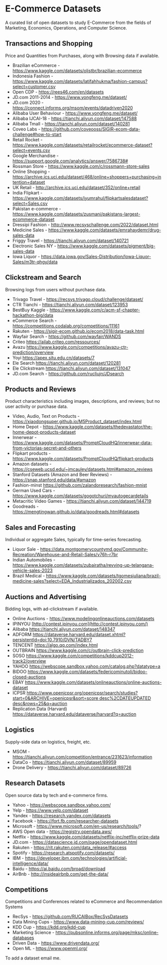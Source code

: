 # E-Commerce Datasets
A curated list of open datasets to study E-Commerce from the fields of Marketing, Economics, Operations, and Computer Science. 

## Transactions and Shopping
Price and Quantities from Purchases, along with Browsing data if available. 

- Brazilian eCommerce - https://www.kaggle.com/datasets/olistbr/brazilian-ecommerce
- Indonesia Fashion - https://www.kaggle.com/datasets/latifahhukma/fashion-campus?select=customer.csv
- Open CDP - https://rees46.com/en/datasets
- JD.com 2011-2014 - https://www.yongfeng.me/dataset/
- JD.com 2020 - https://connect.informs.org/msom/events/datadriven2020
- Alibaba User Behaviour - https://www.yongfeng.me/dataset/
- Alibaba IJCAI-18 - https://tianchi.aliyun.com/dataset/147588
- Alibaba Tmall - https://tianchi.aliyun.com/dataset/140281
- Coveo Labs - https://github.com/coveooss/SIGIR-ecom-data-challenge#how-to-start
- Retail Rocket - https://www.kaggle.com/datasets/retailrocket/ecommerce-dataset?select=events.csv
- Google Merchandise - https://support.google.com/analytics/answer/7586738#
- Rossman Store - https://www.kaggle.com/c/rossmann-store-sales
- Online Shopping - https://archive.ics.uci.edu/dataset/468/online+shoppers+purchasing+intention+dataset
- UK Retail - http://archive.ics.uci.edu/dataset/352/online+retail
- India Flipkart - https://www.kaggle.com/datasets/iyumrahul/flipkartsalesdataset?select=Sales.csv
- Pakistan e-commerce - https://www.kaggle.com/datasets/zusmani/pakistans-largest-ecommerce-dataset
- Dressipi Fashion - http://www.recsyschallenge.com/2022/dataset.html
- Medicine Sales - https://www.kaggle.com/datasets/emrahaydemr/drug-sales-data
- Friggy Travel - https://tianchi.aliyun.com/dataset/140721
- Electronic Sales NY - https://www.kaggle.com/datasets/pigment/big-sales-data
- Iowa Liquor - https://data.iowa.gov/Sales-Distribution/Iowa-Liquor-Sales/m3tr-qhgy/data

## Clickstream and Search
Browsing logs from users without purchase data. 

- Trivago Travel - https://recsys.trivago.cloud/challenge/dataset/
- CTR Tianchi - https://tianchi.aliyun.com/dataset/123953
- BestBuy Kaggle - https://www.kaggle.com/c/acm-sf-chapter-hackathon-big/data
- eCommerce Search - https://competitions.codalab.org/competitions/11161
- Rakuten - https://sigir-ecom.github.io/ecom2018/data-task.html
- Wayfair Search - https://github.com/wayfair/WANDS
- Criteo https://ailab.criteo.com/ressources/
- Avazu https://www.kaggle.com/competitions/avazu-ctr-prediction/overview
- Yoyi https://apex.sjtu.edu.cn/datasets/7
- Ele Search https://tianchi.aliyun.com/dataset/120281
- Ele Clickstream https://tianchi.aliyun.com/dataset/131047
- JD.com Search - https://github.com/rucliujn/JDsearch

## Products and Reviews
Product characteristics including images, descriptions, and reviews; but no user activity or purchase data. 

- Video, Audio, Text on Products - https://xiaodongsuper.github.io/M5Product_dataset/index.html
- Home Depot - https://www.kaggle.com/datasets/thedevastator/the-home-depot-products-dataset
- Innerwear - https://www.kaggle.com/datasets/PromptCloudHQ/innerwear-data-from-victorias-secret-and-others
- Flipkart products - https://www.kaggle.com/datasets/PromptCloudHQ/flipkart-products
- Amazon datasets - https://cseweb.ucsd.edu/~jmcauley/datasets.html#amazon_reviews
- Stanford Datasets (Amazon and Beer Reviews) - https://snap.stanford.edu/data/#amazon
- Fashion-minst https://github.com/zalandoresearch/fashion-mnist
- German Used Cars - https://www.kaggle.com/datasets/gogotchuri/myautogecardetails
- Metacritic Video Games - https://tianchi.aliyun.com/dataset/144719
- Goodreads - https://mengtingwan.github.io/data/goodreads.html#datasets

## Sales and Forecasting 
Individual or aggregate Sales, typically for time-series forecasting. 

- Liquor Sale - https://data.montgomerycountymd.gov/Community-Recreation/Warehouse-and-Retail-Sales/v76h-r7br
- Indian Automobiles - https://www.kaggle.com/datasets/zubairatha/revving-up-telangana-vehicle-sales-2023
- Brazil Medical - https://www.kaggle.com/datasets/tgomesjuliana/brazil-medicine-sales?select=EDA_Industrializados_202002.csv

## Auctions and Advertising
Bidding logs, with ad-clickstream if available. 
- Online Auctions - https://www.modelingonlineauctions.com/datasets
- IPINYOU  [http://contest.ipinyou.com](http://contest.ipinyou.com/)
- Alibaba https://tianchi.aliyun.com/dataset/148347
- ADFORM https://dataverse.harvard.edu/dataset.xhtml?persistentId=doi:10.7910/DVN/TADBY7
- TENCENT https://algo.qq.com/index.html
- OUTBRAIN https://www.kaggle.com/c/outbrain-click-prediction
- SOSO https://www.kaggle.com/competitions/kddcup2012-track2/overview
- YAHOO https://webscope.sandbox.yahoo.com/catalog.php?datatype=a
- BIDOO https://www.kaggle.com/datasets/federicominutoli/bidoo-closed-auctions
- EBAY https://www.kaggle.com/datasets/onlineauctions/online-auctions-dataset
- ICPSR [https://www.openicpsr.org/openicpsr/search/studies?start=0&ARCHIVE=openicpsr&sort=score desc%2CDATEUPDATED desc&rows=25&q=auction](https://www.openicpsr.org/openicpsr/search/studies?start=0&ARCHIVE=openicpsr&sort=score%20desc%2CDATEUPDATED%20desc&rows=25&q=auction)
- Replication Data (Harvard) https://dataverse.harvard.edu/dataverse/harvard?q=auction

## Logistics
Supply-side data on logistics, freight, etc.
- MSOM - https://tianchi.aliyun.com/competition/entrance/231623/information
- DataCo - https://tianchi.aliyun.com/dataset/89959
- Drone Delivery - https://tianchi.aliyun.com/dataset/89726

## Research Datasets
Open source data by tech and e-commerce firms. 
- Yahoo - https://webscope.sandbox.yahoo.com/
- Yelp - https://www.yelp.com/dataset
- Yandex - https://research.yandex.com/datasets
- Facebook - https://fort.fb.com/researcher-datasets
- Microsoft - https://www.microsoft.com/en-us/research/tools/?
- AWS Open data - https://registry.opendata.aws/
- Netflix - https://www.kaggle.com/datasets/netflix-inc/netflix-prize-data
- JD.com - https://datascience.jd.com/page/opendataset.html
- Rakuten - https://rit.rakuten.com/data_release/#access
- Spotify - https://research.atspotify.com/datasets/
- IBM - https://developer.ibm.com/technologies/artificial-intelligence/data/
- Baidu - https://ai.baidu.com/broad/download
- AirBnb - http://insideairbnb.com/get-the-data/

## Competitions
Competitions and Conferences related to eCommerce and Recommendation Systems
- RecSys - https://github.com/RUCAIBox/RecSysDatasets
- Data Mining Cups - https://www.data-mining-cup.com/reviews/
- KDD Cup - https://kdd.org/kdd-cup
- Marketing Science - https://pubsonline.informs.org/page/mksc/online-databases
- Driven Data - https://www.drivendata.org/
- Open ML - https://www.openml.org/

To add a dataset email me.
